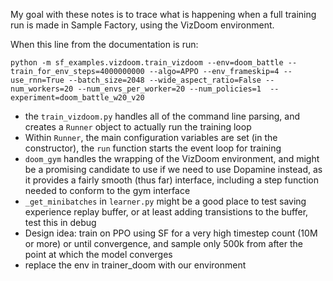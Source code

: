 My goal with these notes is to trace what is happening when a full training run is made in Sample Factory, using the VizDoom environment.

When this line from the documentation is run:
````
python -m sf_examples.vizdoom.train_vizdoom --env=doom_battle --train_for_env_steps=4000000000 --algo=APPO --env_frameskip=4 --use_rnn=True --batch_size=2048 --wide_aspect_ratio=False --num_workers=20 --num_envs_per_worker=20 --num_policies=1  --experiment=doom_battle_w20_v20
````

- the `train_vizdoom.py` handles all of the command line parsing, and creates a `Runner` object to actually run the training loop
- Within `Runner`, the main configuration variables are set (in the constructor), the `run` function starts the event loop for training
- `doom_gym` handles the wrapping of the VizDoom environment, and might be a promising candidate to use if we need to use Dopamine instead, as it provides a fairly smooth (thus far) interface, including a step function needed to conform to the gym interface
- `_get_minibatches` in `learner.py` might be a good place to test saving experience replay buffer, or at least adding transistions to the buffer, test this in debug
- Design idea: train on PPO using SF for a very high timestep count (10M or more) or until convergence, and sample only 500k from after the point at which the model converges
- replace the env in trainer_doom with our environment
